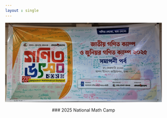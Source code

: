 ```yaml
---
layout : single
---
```


<p align="center">
  <img src="media/banner.jpg" />
</p>

<p align = "center">
	### 2025 National Math Camp
</p>